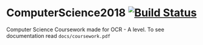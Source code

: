 # ComputerScience2018 [![Build Status](https://travis-ci.com/georgePadolsey/ComputerScience2018.svg?token=qWiFuFjqoqpyaJ2A1aQp&branch=master)](https://travis-ci.com/georgePadolsey/ComputerScience2018)

Computer Science Coursework made for OCR - A level. To see documentation read `docs/coursework.pdf`